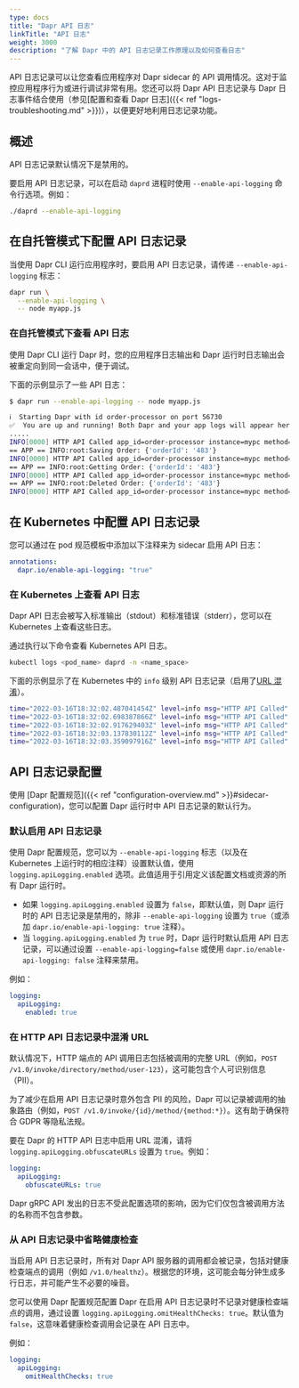 ```yaml
---
type: docs
title: "Dapr API 日志"
linkTitle: "API 日志"
weight: 3000
description: "了解 Dapr 中的 API 日志记录工作原理以及如何查看日志"
---
```


API 日志记录可以让您查看应用程序对 Dapr sidecar 的 API 调用情况。这对于监控应用程序行为或进行调试非常有用。您还可以将 Dapr API 日志记录与 Dapr 日志事件结合使用（参见[配置和查看 Dapr 日志]({{< ref "logs-troubleshooting.md" >}})），以便更好地利用日志记录功能。

## 概述

API 日志记录默认情况下是禁用的。

要启用 API 日志记录，可以在启动 `daprd` 进程时使用 `--enable-api-logging` 命令行选项。例如：

```bash
./daprd --enable-api-logging
```

## 在自托管模式下配置 API 日志记录

当使用 Dapr CLI 运行应用程序时，要启用 API 日志记录，请传递 `--enable-api-logging` 标志：

```bash
dapr run \
  --enable-api-logging \
  -- node myapp.js
```

### 在自托管模式下查看 API 日志

使用 Dapr CLI 运行 Dapr 时，您的应用程序日志输出和 Dapr 运行时日志输出会被重定向到同一会话中，便于调试。

下面的示例显示了一些 API 日志：

```bash
$ dapr run --enable-api-logging -- node myapp.js

ℹ️  Starting Dapr with id order-processor on port 56730
✅  You are up and running! Both Dapr and your app logs will appear here.
.....
INFO[0000] HTTP API Called app_id=order-processor instance=mypc method="POST /v1.0/state/mystate" scope=dapr.runtime.http-info type=log useragent=Go-http-client/1.1 ver=edge
== APP == INFO:root:Saving Order: {'orderId': '483'}
INFO[0000] HTTP API Called app_id=order-processor instance=mypc method="GET /v1.0/state/mystate/key123" scope=dapr.runtime.http-info type=log useragent=Go-http-client/1.1 ver=edge
== APP == INFO:root:Getting Order: {'orderId': '483'}
INFO[0000] HTTP API Called app_id=order-processor instance=mypc method="DELETE /v1.0/state/mystate" scope=dapr.runtime.http-info type=log useragent=Go-http-client/1.1 ver=edge
== APP == INFO:root:Deleted Order: {'orderId': '483'}
INFO[0000] HTTP API Called app_id=order-processor instance=mypc method="PUT /v1.0/metadata/cliPID" scope=dapr.runtime.http-info type=log useragent=Go-http-client/1.1 ver=edge
```

## 在 Kubernetes 中配置 API 日志记录

您可以通过在 pod 规范模板中添加以下注释来为 sidecar 启用 API 日志：

```yaml
annotations:
  dapr.io/enable-api-logging: "true"
```

### 在 Kubernetes 上查看 API 日志

Dapr API 日志会被写入标准输出（stdout）和标准错误（stderr），您可以在 Kubernetes 上查看这些日志。

通过执行以下命令查看 Kubernetes API 日志。

```bash
kubectl logs <pod_name> daprd -n <name_space>
```

下面的示例显示了在 Kubernetes 中的 `info` 级别 API 日志记录（启用了[URL 混淆](#obfuscate-urls-in-http-api-logging)）。

```bash
time="2022-03-16T18:32:02.487041454Z" level=info msg="HTTP API Called" method="POST /v1.0/invoke/{id}/method/{method:*}" app_id=invoke-caller instance=invokecaller-f4f949886-cbnmt scope=dapr.runtime.http-info type=log useragent=Go-http-client/1.1 ver=edge
time="2022-03-16T18:32:02.698387866Z" level=info msg="HTTP API Called" method="POST /v1.0/invoke/{id}/method/{method:*}" app_id=invoke-caller instance=invokecaller-f4f949886-cbnmt scope=dapr.runtime.http-info type=log useragent=Go-http-client/1.1 ver=edge
time="2022-03-16T18:32:02.917629403Z" level=info msg="HTTP API Called" method="POST /v1.0/invoke/{id}/method/{method:*}" app_id=invoke-caller instance=invokecaller-f4f949886-cbnmt scope=dapr.runtime.http-info type=log useragent=Go-http-client/1.1 ver=edge
time="2022-03-16T18:32:03.137830112Z" level=info msg="HTTP API Called" method="POST /v1.0/invoke/{id}/method/{method:*}" app_id=invoke-caller instance=invokecaller-f4f949886-cbnmt scope=dapr.runtime.http-info type=log useragent=Go-http-client/1.1 ver=edge
time="2022-03-16T18:32:03.359097916Z" level=info msg="HTTP API Called" method="POST /v1.0/invoke/{id}/method/{method:*}" app_id=invoke-caller instance=invokecaller-f4f949886-cbnmt scope=dapr.runtime.http-info type=log useragent=Go-http-client/1.1 ver=edge
```

## API 日志记录配置

使用 [Dapr 配置规范]({{< ref "configuration-overview.md" >}}#sidecar-configuration)，您可以配置 Dapr 运行时中 API 日志记录的默认行为。

### 默认启用 API 日志记录

使用 Dapr 配置规范，您可以为 `--enable-api-logging` 标志（以及在 Kubernetes 上运行时的相应注释）设置默认值，使用 `logging.apiLogging.enabled` 选项。此值适用于引用定义该配置文档或资源的所有 Dapr 运行时。

- 如果 `logging.apiLogging.enabled` 设置为 `false`，即默认值，则 Dapr 运行时的 API 日志记录是禁用的，除非 `--enable-api-logging` 设置为 `true`（或添加 `dapr.io/enable-api-logging: true` 注释）。
- 当 `logging.apiLogging.enabled` 为 `true` 时，Dapr 运行时默认启用 API 日志记录，可以通过设置 `--enable-api-logging=false` 或使用 `dapr.io/enable-api-logging: false` 注释来禁用。

例如：

```yaml
logging:
  apiLogging:
    enabled: true
```

### 在 HTTP API 日志记录中混淆 URL

默认情况下，HTTP 端点的 API 调用日志包括被调用的完整 URL（例如，`POST /v1.0/invoke/directory/method/user-123`），这可能包含个人可识别信息（PII）。

为了减少在启用 API 日志记录时意外包含 PII 的风险，Dapr 可以记录被调用的抽象路由（例如，`POST /v1.0/invoke/{id}/method/{method:*}`）。这有助于确保符合 GDPR 等隐私法规。

要在 Dapr 的 HTTP API 日志中启用 URL 混淆，请将 `logging.apiLogging.obfuscateURLs` 设置为 `true`。例如：

```yaml
logging:
  apiLogging:
    obfuscateURLs: true
```

Dapr gRPC API 发出的日志不受此配置选项的影响，因为它们仅包含被调用方法的名称而不包含参数。

### 从 API 日志记录中省略健康检查

当启用 API 日志记录时，所有对 Dapr API 服务器的调用都会被记录，包括对健康检查端点的调用（例如 `/v1.0/healthz`）。根据您的环境，这可能会每分钟生成多行日志，并可能产生不必要的噪音。

您可以使用 Dapr 配置规范配置 Dapr 在启用 API 日志记录时不记录对健康检查端点的调用，通过设置 `logging.apiLogging.omitHealthChecks: true`。默认值为 `false`，这意味着健康检查调用会记录在 API 日志中。

例如：

```yaml
logging:
  apiLogging:
    omitHealthChecks: true
